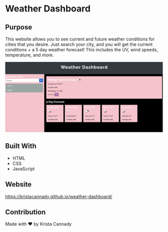 # Weather Dashboard 

## Purpose
This website allows you to see current and future weather conditions for cities that you desire. Just search your city, and you will get the current conditions + a 5 day weather forecast! This includes the UV, wind speeds, temperature, and more. 

![alt text](./Assets/Screen%20Shot%202022-09-07%20at%207.43.42%20PM.png) 
## Built With
* HTML
* CSS
* JavaScript

## Website
https://kristacannady.github.io/weather-dashboard/

## Contribution
Made with ❤️ by Krista Cannady
